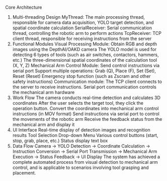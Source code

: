 Core Architecture
1. Multi-threading Design
MyThread: The main processing thread, responsible for camera data acquisition, YOLO target detection, and spatial coordinate calculation 
SerialReceiver: Serial communication thread, controlling the robotic arm to perform actions 
TcpReceiver: TCP client thread, responsible for receiving instructions from the server 
2. Functional Modules
Visual Processing Module: 
Obtain RGB and depth images using the DepthAI/OAKD camera 
The YOLO model is used for detecting 6 types of tools (such as air switches, contactors, hammers, etc.) 
The three-dimensional spatial coordinates of the calculation tool (X, Y, Z) 
Mechanical Arm Control Module: 
Send control instructions via serial port 
Support multiple operations: Grab (Q), Place (F), Set (Set), Reset (Reset) 
Emergency stop function (such as Zscram and other safety instructions) 
Communication module: 
The TCP client connects to the server to receive instructions. 
Serial port communication controls the mechanical arm hardware 
3. Work Flow
The camera conducts real-time detection and calculates 3D coordinates 
After the user selects the target tool, they click the operation button. 
Convert the coordinates into mechanical arm control instructions (in MOV format) 
Send instructions via serial port to control the movements of the robotic arm 
Receive the feedback status from the mechanical arm and display it 
4. UI Interface
Real-time display of detection images and recognition results 
Tool Selection Drop-down Menu 
Various control buttons (start, stop, grab, place, etc.) 
Status display text box 
5. Data Flow
Camera → YOLO Detection → Coordinate Calculation → Instruction Conversion → Serial Port Transmission → Mechanical Arm Execution → Status Feedback → UI Display 
The system has achieved a complete automated process from visual detection to mechanical arm control, and is applicable to scenarios involving tool grasping and placement.
